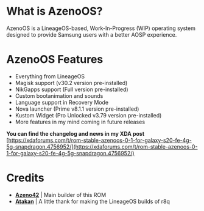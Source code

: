 # What is AzenoOS?
AzenoOS is a LineageOS-based, Work-In-Progress (WIP) operating system designed to provide Samsung users with a better AOSP experience.

# AzenoOS Features
- Everything from LineageOS
- Magisk support (v30.2 version pre-installed)
- NikGapps support (Full version pre-installed)
- Custom bootanimation and sounds
- Language support in Recovery Mode
- Nova launcher (Prime v8.1.1 version pre-installed)
- Kustom Widget (Pro Unlocked v3.79 version pre-installed)
- More features in my mind coming in future releases

**You can find the changelog and news in my XDA post**
[https://xdaforums.com/t/rom-stable-azenoos-0-1-for-galaxy-s20-fe-4g-5g-snapdragon.4756952/](https://xdaforums.com/t/rom-stable-azenoos-0-1-for-galaxy-s20-fe-4g-5g-snapdragon.4756952/)

# Credits
- **[Azeno42](https://github.com/Azeno42)** | Main builder of this ROM
- **[Atakan](https://github.com/ata-kaner)** | A little thank for making the LineageOS builds of r8q
